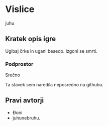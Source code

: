 # Vislice
juhu
## Kratek opis igre

Ugibaj črke in ugani besedo.
Izgoni se smrti.

### Podprostor

Srečno

Ta stavek sem naredila neposredno na githubu.

## Pravi avtorji

- Đoni
- juhunebruhu.